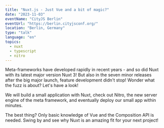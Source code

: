 ```yaml
---
title: "Nuxt.js - Just Vue and a bit of magic?"
date: "2023-11-03"
eventName: "CityJS Berlin"
eventUrl: "https://berlin.cityjsconf.org/"
location: "Berlin, Germany"
type: "talk"
language: "en"
topics:
  - nuxt
  - typescript
  - nitro
---
```


Meta-frameworks have developed rapidly in recent years - and so did Nuxt with its latest major version Nuxt 3! But also in the seven minor releases after the big major launch, feature development didn't stop! Wonder what the fuzz is about? Let's have a look!

We will build a small application with Nuxt, check out Nitro, the new server engine of the meta framework, and eventually deploy our small app within minutes.

The best thing? Only basic knowledge of Vue and the Composition API is needed. Swing by and see why Nuxt is an amazing fit for your next project!
